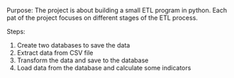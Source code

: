
Purpose:
The project is about building a small ETL program in python. Each pat of the project focuses on different stages of the ETL process.

Steps:
1. Create two databases to save the data
2. Extract data from CSV file
3. Transform the data and save to the database
4. Load data from the database and calculate some indicators
